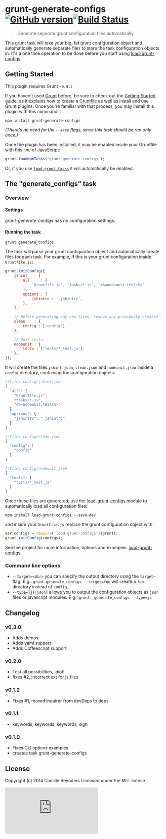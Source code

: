 # grunt-generate-configs [![GitHub version](https://badge.fury.io/gh/creynders%2Fgrunt-generate-configs.png)](http://badge.fury.io/gh/creynders%2Fgrunt-generate-configs)[![Build Status](https://secure.travis-ci.org/creynders/grunt-generate-configs.png?branch=master)](http://travis-ci.org/creynders/grunt-generate-configs)

> Generate separate grunt configuration files automatically

This grunt task will take your big, fat grunt configuration object and automatically generate separate files to store the task configuration objects in.
It's a one time operation to be done before you start using [load-grunt-configs][load-grunt-configs]

## Getting Started

This plugin requires Grunt `~0.4.2`

If you haven't used [Grunt](http://gruntjs.com/) before, be sure to check out the [Getting Started](http://gruntjs.com/getting-started) guide, as it explains how to create a [Gruntfile](http://gruntjs.com/sample-gruntfile) as well as install and use Grunt plugins. Once you're familiar with that process, you may install this plugin with this command:

```shell
npm install grunt-generate-configs
```

_(There's no need for the `--save` flags, since this task should be run only once.)_

Once the plugin has been installed, it may be enabled inside your Gruntfile with this line of JavaScript:

```javascript
grunt.loadNpmTasks('grunt-generate-configs');
```

Or, if you use [`load-grunt-tasks`](https://github.com/sindresorhus/load-grunt-tasks) it will automatically be enabled.

## The "generate_configs" task

### Overview

#### Settings

_grunt-generate-configs_ has no configuration settings.

#### Running the task

```shell
grunt generate_configs
```

The task will parse your grunt configuration object and automatically create files for each task.
For example, if this is your grunt configuration inside `Gruntfile.js`:

```javascript
grunt.initConfig({
    jshint   : {
        all     : [
            'Gruntfile.js', 'tasks/*.js', '<%=nodeunit.tests%>'
        ],
        options : {
            jshintrc : '.jshintrc',
        },
    },

    // Before generating any new files, remove any previously-created files.
    clean    : {
        config : ['config'],
    },

    // Unit tests.
    nodeunit : {
        tests : ['tests/*_test.js'],
    },
});
```

It will create the files `jshint.json`, `clean.json` and `nodeunit.json` inside a `config` directory, containing the configuration objects:

```javascript
//file: config/jshint.json
{
  "all": [
    "Gruntfile.js",
    "tasks/*.js",
    "<%=nodeunit.tests%>"
  ],
  "options": {
    "jshintrc": ".jshintrc"
  }
}
```
```javascript
//file: config/clean.json
{
  "config": [
    "config"
  ]
}
```
```javascript
//file: config/nodeunit.json
{
  "tests": [
    "tests/*_test.js"
  ]
}
```

Once these files are generated, use the [load-grunt-configs][load-grunt-configs] module to automatically load all configuration files:

```shell
npm install load-grunt-configs --save-dev
```

and inside your `Gruntfile.js` replace the grunt configuration object with:

```javascript
var configs = require('load-grunt-configs')(grunt);
grunt.initConfig(configs);
```

See the project for more information, options and examples: [load-grunt-configs][load-grunt-configs]

### Command line options

* `--target=<dir>` you can specify the output directory using the `target`-flag. E.g.: `grunt generate_configs --target=foo` will create a `foo` directory instead of `config`.
* `--type=[js|json]` allows you to output the configuration objects as `json` files or javascript modules. E.g.: `grunt  generate_configs --type=js`

## Changelog

### v0.3.0

* Adds demos
* Adds yaml support
* Adds Coffeescript support

### v0.2.0

* Test all possibilities, idiot!
* fixes #2, incorrect ext for js files

### v0.1.2

* Fixes #1, moved inquirer from devDeps to deps

### v0.1.1

* keywords, keywords, keywords, sigh

### v0.1.0

* Fixes CLI options examples
* creates task grunt-generate-configs

## License

Copyright (c) 2014 Camille Reynders
Licensed under the MIT license.

[![Analytics](https://ga-beacon.appspot.com/UA-12080113-4/grunt-generate-configs/README.md)](https://github.com/igrigorik/ga-beacon)

[load-grunt-configs]: https://creynders.github.io/load-grunt-configs
